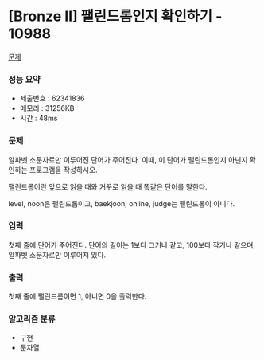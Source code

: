 # [Bronze II] 팰린드롬인지 확인하기 - 10988
<a href="https://www.acmicpc.net/problem/10988">문제</a>

### 성능 요약
- 제출번호 : 62341836 <br>
- 메모리 : 31256KB <br>
- 시간 : 48ms

### 문제
알파벳 소문자로만 이루어진 단어가 주어진다. 이때, 이 단어가 팰린드롬인지 아닌지 확인하는 프로그램을 작성하시오.

팰린드롬이란 앞으로 읽을 때와 거꾸로 읽을 때 똑같은 단어를 말한다. 

level, noon은 팰린드롬이고, baekjoon, online, judge는 팰린드롬이 아니다.

### 입력
첫째 줄에 단어가 주어진다. 단어의 길이는 1보다 크거나 같고, 100보다 작거나 같으며, 알파벳 소문자로만 이루어져 있다.

### 출력
첫째 줄에 팰린드롬이면 1, 아니면 0을 출력한다.

### 알고리즘 분류
- 구현
- 문자열
